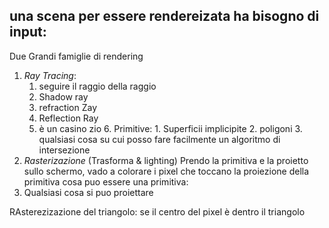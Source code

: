 una scena per essere rendereizata ha bisogno di input:
- 
Due Grandi famiglie di rendering 
1. _Ray Tracing_:
	1. seguire il raggio della raggio 
	2. Shadow ray
	3. refraction Zay
	4. Reflection Ray 
	5. è un casino zio 
		6. Primitive:
			1. Superficii implicipite
			2. poligoni 
			3. qualsiasi cosa su cui posso fare facilmente un algoritmo di intersezione
2. _Rasterizazione_ (Trasforma & lighting)
Prendo la primitiva e la proietto sullo schermo, vado a colorare i pixel che toccano la proiezione della primitiva
cosa puo essere una primitiva: 
1. Qualsiasi cosa si puo proiettare 




RAsterezizazione del triangolo:
se il centro del pixel è dentro il triangolo 